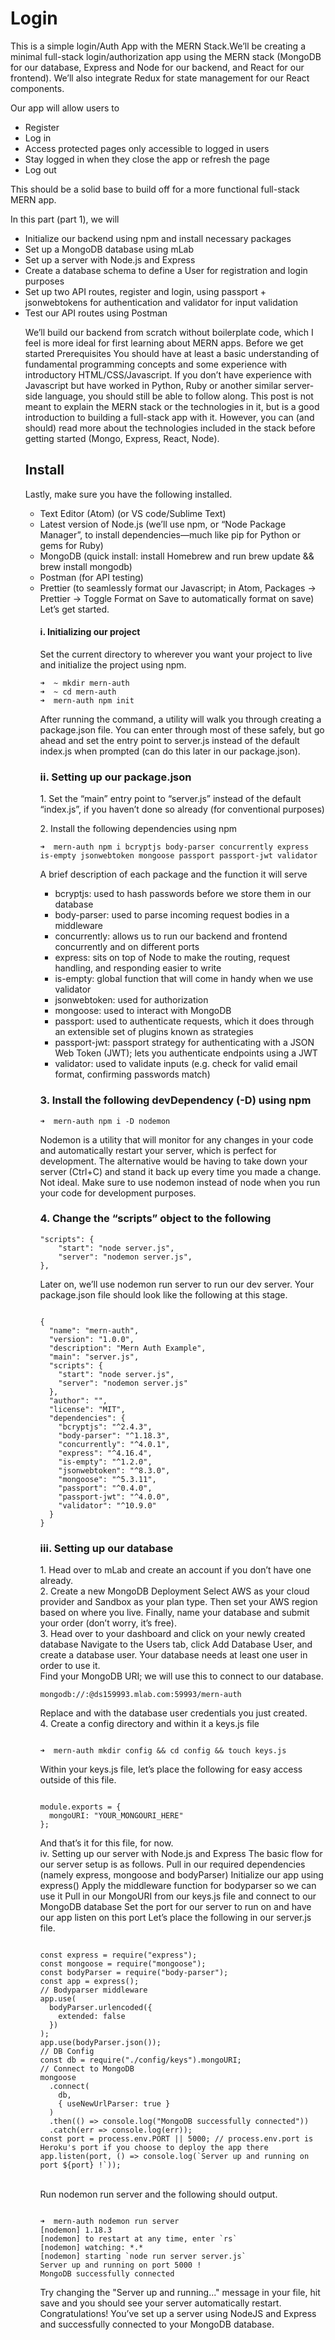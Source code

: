 # Login
<p>This is a simple login/Auth App with the MERN Stack.</p?
<p>We’ll be creating a minimal full-stack login/authorization app using the MERN stack (MongoDB for our database, Express and Node for our backend, and React for our frontend). We’ll also integrate Redux for state management for our React components.</p>
<p>Our app will allow users to
  <ul>
<li>Register</li>
<li>Log in</li>
<li>Access protected pages only accessible to logged in users</li>
<li>Stay logged in when they close the app or refresh the page</li>
<li>Log out</li>
    </ul>
<p>This should be a solid base to build off for a more functional full-stack MERN app.</p>
<p>In this part (part 1), we will
  <ul>
    
<li>Initialize our backend using npm and install necessary packages</li>
<li>Set up a MongoDB database using mLab</li>
<li>Set up a server with Node.js and Express</li>
<li>Create a database schema to define a User for registration and login purposes</li>
<li>Set up two API routes, register and login, using passport + jsonwebtokens for authentication and validator for input validation</li>
<li>Test our API routes using Postman</li>
<p>We’ll build our backend from scratch without boilerplate code, which I feel is more ideal for first learning about MERN apps. Before we get started
Prerequisites
You should have at least a basic understanding of fundamental programming concepts and some experience with introductory HTML/CSS/Javascript. If you don’t have experience with Javascript but have worked in Python, Ruby or another similar server-side language, you should still be able to follow along.
This post is not meant to explain the MERN stack or the technologies in it, but is a good introduction to building a full-stack app with it. However, you can (and should) read more about the technologies included in the stack before getting started (Mongo, Express, React, Node).</p>
<h2>Install</h2>
Lastly, make sure you have the following installed.
<ul>
<li>Text Editor (Atom) (or VS code/Sublime Text)</li>
<li>Latest version of Node.js (we’ll use npm, or “Node Package Manager”, to install dependencies—much like pip for Python or gems for Ruby)</li>
<li>MongoDB (quick install: install Homebrew and run brew update && brew install mongodb)</li>
<li>Postman (for API testing)</li>
<li>Prettier (to seamlessly format our Javascript; in Atom, Packages → Prettier → Toggle Format on Save to automatically format on save)</li>
Let’s get started.
  <h3Part 1: Creating our backend</h3>
  <h4>i. Initializing our project</h4>
Set the current directory to wherever you want your project to live and initialize the project using npm.
<pre><code>➜  ~ mkdir mern-auth
➜  ~ cd mern-auth
➜  mern-auth npm init
</pre></code>
<p>After running the command, a utility will walk you through creating a package.json file.
You can enter through most of these safely, but go ahead and set the entry point to server.js instead of the default index.js when prompted (can do this later in our package.json).</p>

<h3>ii. Setting up our package.json</h3>
<p>1. Set the “main” entry point to “server.js” instead of the default “index.js”, if you haven’t done so already (for conventional purposes)</p>
<p>2. Install the following dependencies using npm<p>
<pre><code>➜  mern-auth npm i bcryptjs body-parser concurrently express is-empty jsonwebtoken mongoose passport passport-jwt validator</pre></code>

<p>A brief description of each package and the function it will serve</p>
<ul>
<li>bcryptjs: used to hash passwords before we store them in our database</li>
<li>body-parser: used to parse incoming request bodies in a middleware</li>
<li>concurrently: allows us to run our backend and frontend concurrently and on different ports</li>
<li>express: sits on top of Node to make the routing, request handling, and responding easier to write</li>
<li>is-empty: global function that will come in handy when we use validator</li>
<li>jsonwebtoken: used for authorization</li>
<li>mongoose: used to interact with MongoDB</li>
<li>passport: used to authenticate requests, which it does through an extensible set of plugins known as strategies</li>
<li>passport-jwt: passport strategy for authenticating with a JSON Web Token (JWT); lets you authenticate endpoints using a JWT</li>
<li>validator: used to validate inputs (e.g. check for valid email format, confirming passwords match)</li>
  </ul>
 <h3> 3. Install the following devDependency (-D) using npm</h3>
<pre><code>➜  mern-auth npm i -D nodemon</pre></code>
<p>Nodemon is a utility that will monitor for any changes in your code and automatically restart your server, which is perfect for development. The alternative would be having to take down your server (Ctrl+C) and stand it back up every time you made a change. Not ideal.
Make sure to use nodemon instead of node when you run your code for development purposes.
  <p>
<h3>4. Change the “scripts” object to the following</h3>
<pre><code>"scripts": {
    "start": "node server.js",
    "server": "nodemon server.js",
},
</pre></code>
<p>Later on, we’ll use nodemon run server to run our dev server.
Your package.json file should look like the following at this stage.</p>
<pre><code>
{
  "name": "mern-auth",
  "version": "1.0.0",
  "description": "Mern Auth Example",
  "main": "server.js",
  "scripts": {
    "start": "node server.js",
    "server": "nodemon server.js"
  },
  "author": "",
  "license": "MIT",
  "dependencies": {
    "bcryptjs": "^2.4.3",
    "body-parser": "^1.18.3",
    "concurrently": "^4.0.1",
    "express": "^4.16.4",
    "is-empty": "^1.2.0",
    "jsonwebtoken": "^8.3.0",
    "mongoose": "^5.3.11",
    "passport": "^0.4.0",
    "passport-jwt": "^4.0.0",
    "validator": "^10.9.0"
  }
}
</pre></code>
<h3>iii. Setting up our database</h3>
<p>1. Head over to mLab and create an account if you don’t have one already.<br>
2. Create a new MongoDB Deployment
Select AWS as your cloud provider and Sandbox as your plan type. Then set your AWS region based on where you live. Finally, name your database and submit your order (don’t worry, it’s free).<br>
3. Head over to your dashboard and click on your newly created database
Navigate to the Users tab, click Add Database User, and create a database user. Your database needs at least one user in order to use it.<br>
Find your MongoDB URI; we will use this to connect to our database.
<pre><code>mongodb://<dbuser>:<dbpassword>@ds159993.mlab.com:59993/mern-auth</pre></code>
</p>
Replace <dbuser> and <dbpassword> with the database user credentials you just created.<br>
4. Create a config directory and within it a keys.js file
<pre><code>
➜  mern-auth mkdir config && cd config && touch keys.js
</pre></code>
Within your keys.js file, let’s place the following for easy access outside of this file.
<pre><code>
module.exports = {
  mongoURI: "YOUR_MONGOURI_HERE" 
};
</pre></code>
<p>
And that’s it for this file, for now.
<br>
iv. Setting up our server with Node.js and Express
The basic flow for our server setup is as follows.
Pull in our required dependencies (namely express, mongoose and bodyParser)
Initialize our app using express()
Apply the middleware function for bodyparser so we can use it
Pull in our MongoURI from our keys.js file and connect to our MongoDB database
Set the port for our server to run on and have our app listen on this port
Let’s place the following in our server.js file.</p>
<pre><code>
const express = require("express");
const mongoose = require("mongoose");
const bodyParser = require("body-parser");
const app = express();
// Bodyparser middleware
app.use(
  bodyParser.urlencoded({
    extended: false
  })
);
app.use(bodyParser.json());
// DB Config
const db = require("./config/keys").mongoURI;
// Connect to MongoDB
mongoose
  .connect(
    db,
    { useNewUrlParser: true }
  )
  .then(() => console.log("MongoDB successfully connected"))
  .catch(err => console.log(err));
const port = process.env.PORT || 5000; // process.env.port is Heroku's port if you choose to deploy the app there
app.listen(port, () => console.log(`Server up and running on port ${port} !`));
</pre></code>
<br>
Run nodemon run server and the following should output.
<pre><code>
➜  mern-auth nodemon run server
[nodemon] 1.18.3
[nodemon] to restart at any time, enter `rs`
[nodemon] watching: *.*
[nodemon] starting `node run server server.js`
Server up and running on port 5000 !
MongoDB successfully connected
</pre></code>
Try changing the "Server up and running..." message in your file, hit save and you should see your server automatically restart.
Congratulations! You’ve set up a server using NodeJS and Express and successfully connected to your MongoDB database.
